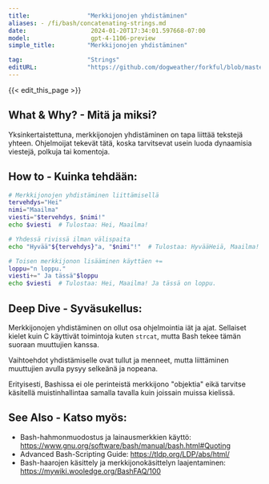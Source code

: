 ```yaml
---
title:                "Merkkijonojen yhdistäminen"
aliases: - /fi/bash/concatenating-strings.md
date:                  2024-01-20T17:34:01.597668-07:00
model:                 gpt-4-1106-preview
simple_title:         "Merkkijonojen yhdistäminen"

tag:                  "Strings"
editURL:              "https://github.com/dogweather/forkful/blob/master/content/fi/bash/concatenating-strings.md"
---
```


{{< edit_this_page >}}

## What & Why? - Mitä ja miksi?
Yksinkertaistettuna, merkkijonojen yhdistäminen on tapa liittää tekstejä yhteen. Ohjelmoijat tekevät tätä, koska tarvitsevat usein luoda dynaamisia viestejä, polkuja tai komentoja.

## How to - Kuinka tehdään:
```Bash
# Merkkijonojen yhdistäminen liittämisellä
tervehdys="Hei"
nimi="Maailma"
viesti="$tervehdys, $nimi!"
echo $viesti  # Tulostaa: Hei, Maailma!

# Yhdessä rivissä ilman välispaita
echo "Hyvää"${tervehdys}"a, "$nimi"!"  # Tulostaa: HyvääHeiä, Maailma!

# Toisen merkkijonon lisääminen käyttäen +=
loppu="n loppu."
viesti+=" Ja tässä"$loppu
echo $viesti  # Tulostaa: Hei, Maailma! Ja tässä on loppu.
```

## Deep Dive - Syväsukellus:
Merkkijonojen yhdistäminen on ollut osa ohjelmointia iät ja ajat. Sellaiset kielet kuin C käyttivät toimintoja kuten `strcat`, mutta Bash tekee tämän suoraan muuttujien kanssa.

Vaihtoehdot yhdistämiselle ovat tullut ja menneet, mutta liittäminen muuttujien avulla pysyy selkeänä ja nopeana.

Erityisesti, Bashissa ei ole perinteistä merkkijono "objektia" eikä tarvitse käsitellä muistinhallintaa samalla tavalla kuin joissain muissa kielissä.

## See Also - Katso myös:
- Bash-hahmonmuodostus ja lainausmerkkien käyttö: https://www.gnu.org/software/bash/manual/bash.html#Quoting
- Advanced Bash-Scripting Guide: https://tldp.org/LDP/abs/html/
- Bash-haarojen käsittely ja merkkijonokäsittelyn laajentaminen: https://mywiki.wooledge.org/BashFAQ/100
